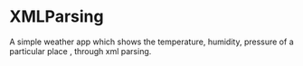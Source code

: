 # XMLParsing

A simple weather app which shows the temperature, humidity,  pressure of a particular place , through xml parsing.
